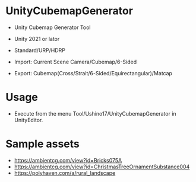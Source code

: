 # UnityCubemapGenerator

- Unity Cubemap Generator Tool

- Unity 2021 or lator
- Standard/URP/HDRP
- Import: Current Scene Camera/Cubemap/6-Sided
- Export: Cubemap(Cross/Strait/6-Sided/Equirectangular)/Matcap

# Usage
- Execute from the menu Tool/Ushino17/UnityCubemapGenerator in UnityEditor.

# Sample assets
- https://ambientcg.com/view?id=Bricks075A
- https://ambientcg.com/view?id=ChristmasTreeOrnamentSubstance004
- https://polyhaven.com/a/rural_landscape